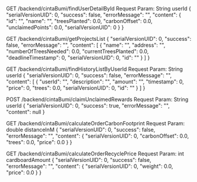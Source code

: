 GET /backend/cintaBumi/findUserDetailById
Request Param: String userId
{
  "serialVersionUID": 0,
  "success": false,
  "errorMessage": "",
  "content": {
    "id": "",
    "name": "",
    "treesPlanted": 0.0,
    "carbonOffset": 0.0,
    "unclaimedPoints": 0.0,
    "serialVersionUID": 0
  }
}

GET /backend/cintaBumi/getProjectsList
{
  "serialVersionUID": 0,
  "success": false,
  "errorMessage": "",
  "content": [
    {
      "name": "",
      "address": "",
      "numberOfTreesNeeded": 0.0,
      "currentTreesPlanted": 0.0,
      "deadlineTimestamp": 0,
      "serialVersionUID": 0,
      "id": ""
    }
  ]
}

GET /backend/cintaBumi/findHistoryListByUserId
Request Param: String userId
{
  "serialVersionUID": 0,
  "success": false,
  "errorMessage": "",
  "content": [
    {
      "userId": "",
      "description": "",
      "amount": "",
      "timestamp": 0,
      "price": 0,
      "trees": 0.0,
      "serialVersionUID": 0,
      "id": ""
    }
  ]
}

POST /backend/cintaBumi/claimUnclaimedRewards
Request Param: String userId
{
  "serialVersionUID": 0,
  "success": true,
  "errorMessage": "",
  "content": null
}

GET /backend/cintaBumi/calculateOrderCarbonFootprint
Request Param: double distanceInM
{
  "serialVersionUID": 0,
  "success": false,
  "errorMessage": "",
  "content": {
    "serialVersionUID": 0,
    "carbonOffset": 0.0,
    "trees": 0.0,
    "price": 0.0
  }
}

GET /backend/cintaBumi/calculateOrderRecyclePrice
Request Param: int cardboardAmount
{
  "serialVersionUID": 0,
  "success": false,
  "errorMessage": "",
  "content": {
    "serialVersionUID": 0,
    "weight": 0.0,
    "price": 0.0
  }
} 
